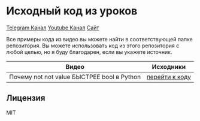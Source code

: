 # Исходный код из уроков

[Telegram Канал](https://t.me/+67VbFcnlQJ80MjFh)
[Youtube Канал](https://www.youtube.com/@zproger/videos)
[Сайт](https://www.zproger-school.com/)

Все примеры кода из видео вы можете найти в соответствующей папке репозитория.
Вы можете использовать код из этого репозитория с любой целью, но я буду благодарен,
если вы укажете источник.

| Видео | Исходники |
| ------ | ------ |
| Почему not not value БЫСТРЕЕ bool в Python | [перейти к коду](videos/1) |



## Лицензия

MIT


